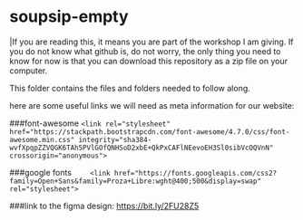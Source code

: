 # soupsip-empty

|If you are reading this, it means you are part of the workshop I am giving.
If you do not know what github is, do not worry, the only thing you need to know for now is that you can download this repository as a zip file on your computer.

This folder contains the files and folders needed to follow along.

here are some useful links we will need as meta information for our website:

###font-awesome
`<link rel="stylesheet" href="https://stackpath.bootstrapcdn.com/font-awesome/4.7.0/css/font-awesome.min.css" integrity="sha384-wvfXpqpZZVQGK6TAh5PVlGOfQNHSoD2xbE+QkPxCAFlNEevoEH3Sl0sibVcOQVnN" crossorigin="anonymous">
` 

###google fonts
`     <link href="https://fonts.googleapis.com/css2?family=Open+Sans&family=Proza+Libre:wght@400;500&display=swap" rel="stylesheet"> 
`

###link to the figma design: https://bit.ly/2FU28Z5
